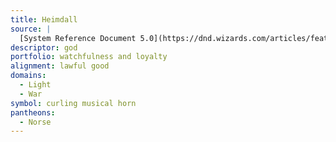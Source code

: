 ```yaml
---
title: Heimdall
source: |
  [System Reference Document 5.0](https://dnd.wizards.com/articles/features/systems-reference-document-srd)
descriptor: god
portfolio: watchfulness and loyalty
alignment: lawful good
domains:
  - Light
  - War
symbol: curling musical horn
pantheons:
  - Norse
---
```

